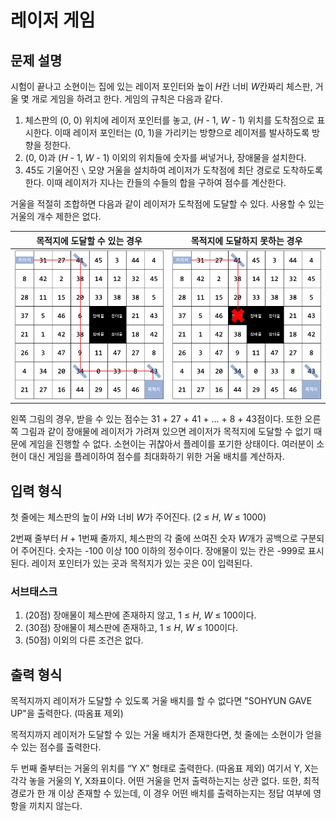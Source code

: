 # 레이저 게임

## 문제 설명

시험이 끝나고 소현이는 집에 있는 레이저 포인터와 높이 *H*칸 너비 *W*칸짜리 체스판, 거울 몇 개로 게임을 하려고 한다. 게임의 규칙은 다음과 같다.

1. 체스판의 (0, 0) 위치에 레이저 포인터를 놓고, (*H* - 1, *W* - 1) 위치를 도착점으로 표시한다. 이때 레이저 포인터는 (0, 1)을 가리키는 방향으로 레이저를 발사하도록 방향을 정한다.
2. (0, 0)과 (*H* - 1, *W* - 1) 이외의 위치들에 숫자를 써넣거나, 장애물을 설치한다.
3. 45도 기울어진 `\` 모양 거울을 설치하여 레이저가 도착점에 최단 경로로 도착하도록 한다. 이때 레이저가 지나는 칸들의 수들의 합을 구하여 점수를 계산한다.

거울을 적절히 조합하면 다음과 같이 레이저가 도착점에 도달할 수 있다. 사용할 수 있는 거울의 개수 제한은 없다.

| 목적지에 도달할 수 있는 경우 | 목적지에 도달하지 못하는 경우 |
| ---------------------------- | ----------------------------- |
| ![figure1](./figure1.png)    | ![figure2](./figure2.png)     |

왼쪽 그림의 경우, 받을 수 있는 점수는 31 + 27 + 41 + ... + 8 + 43점이다. 또한 오른쪽 그림과 같이 장애물에 레이저가 가려져 있으면 레이저가 목적지에 도달할 수 없기 때문에 게임을 진행할 수 없다. 소현이는 귀찮아서 플레이를 포기한 상태이다. 여러분이 소현이 대신 게임을 플레이하여 점수를 최대화하기 위한 거울 배치를 계산하자.

## 입력 형식

첫 줄에는 체스판의 높이 *H*와 너비 *W*가 주어진다. (2 ≤ *H*, *W* ≤ 1000)

2번째 줄부터 *H* + 1번째 줄까지, 체스판의 각 줄에 쓰여진 숫자 *W*개가 공백으로 구분되어 주어진다. 숫자는 -100 이상 100 이하의 정수이다. 장애물이 있는 칸은 -999로 표시된다. 레이저 포인터가 있는 곳과 목적지가 있는 곳은 0이 입력된다.

### 서브태스크 

1. (20점) 장애물이 체스판에 존재하지 않고, 1 ≤ *H*, *W* ≤ 100이다.
2. (30점) 장애물이 체스판에 존재하고, 1 ≤ *H*, *W* ≤ 100이다.
3. (50점) 이외의 다른 조건은 없다.

## 출력 형식

목적지까지 레이저가 도달할 수 있도록 거울 배치를 할 수 없다면 "SOHYUN GAVE UP"을 출력한다. (따옴표 제외)

목적지까지 레이저가 도달할 수 있는 거울 배치가 존재한다면, 첫 줄에는 소현이가 얻을 수 있는 점수를 출력한다.

두 번째 줄부터는 거울의 위치를 “Y X” 형태로 출력한다. (따옴표 제외) 여기서 Y, X는 각각 놓을 거울의 Y, X좌표이다. 어떤 거울을 먼저 출력하는지는 상관 없다. 또한, 최적 경로가 한 개 이상 존재할 수 있는데, 이 경우 어떤 배치를 출력하는지는 정답 여부에 영항을 끼치지 않는다.